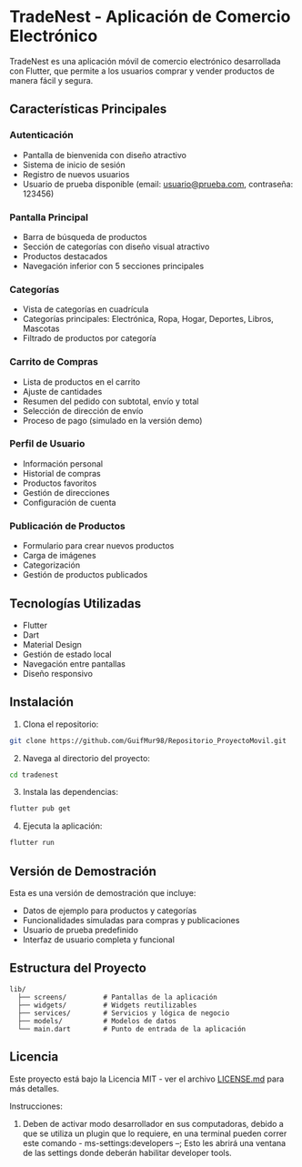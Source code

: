# TradeNest - Aplicación de Comercio Electrónico

TradeNest es una aplicación móvil de comercio electrónico desarrollada con Flutter, que permite a los usuarios comprar y vender productos de manera fácil y segura.

## Características Principales

### Autenticación
- Pantalla de bienvenida con diseño atractivo
- Sistema de inicio de sesión
- Registro de nuevos usuarios
- Usuario de prueba disponible (email: usuario@prueba.com, contraseña: 123456)

### Pantalla Principal
- Barra de búsqueda de productos
- Sección de categorías con diseño visual atractivo
- Productos destacados
- Navegación inferior con 5 secciones principales

### Categorías
- Vista de categorías en cuadrícula
- Categorías principales: Electrónica, Ropa, Hogar, Deportes, Libros, Mascotas
- Filtrado de productos por categoría

### Carrito de Compras
- Lista de productos en el carrito
- Ajuste de cantidades
- Resumen del pedido con subtotal, envío y total
- Selección de dirección de envío
- Proceso de pago (simulado en la versión demo)

### Perfil de Usuario
- Información personal
- Historial de compras
- Productos favoritos
- Gestión de direcciones
- Configuración de cuenta

### Publicación de Productos
- Formulario para crear nuevos productos
- Carga de imágenes
- Categorización
- Gestión de productos publicados

## Tecnologías Utilizadas

- Flutter
- Dart
- Material Design
- Gestión de estado local
- Navegación entre pantallas
- Diseño responsivo

## Instalación

1. Clona el repositorio:
```bash
git clone https://github.com/GuifMur98/Repositorio_ProyectoMovil.git
```

2. Navega al directorio del proyecto:
```bash
cd tradenest
```

3. Instala las dependencias:
```bash
flutter pub get
```

4. Ejecuta la aplicación:
```bash
flutter run
```

## Versión de Demostración

Esta es una versión de demostración que incluye:
- Datos de ejemplo para productos y categorías
- Funcionalidades simuladas para compras y publicaciones
- Usuario de prueba predefinido
- Interfaz de usuario completa y funcional

## Estructura del Proyecto

```
lib/
  ├── screens/         # Pantallas de la aplicación
  ├── widgets/         # Widgets reutilizables
  ├── services/        # Servicios y lógica de negocio
  ├── models/          # Modelos de datos
  └── main.dart        # Punto de entrada de la aplicación
```



## Licencia

Este proyecto está bajo la Licencia MIT - ver el archivo [LICENSE.md](LICENSE.md) para más detalles.

Instrucciones:
1. Deben de activar modo desarrollador en sus computadoras, debido a que se utiliza un plugin que lo requiere, en una 
terminal pueden correr este comando - ms-settings:developers –; Esto les abrirá una ventana de las settings donde deberán 
habilitar developer tools.
